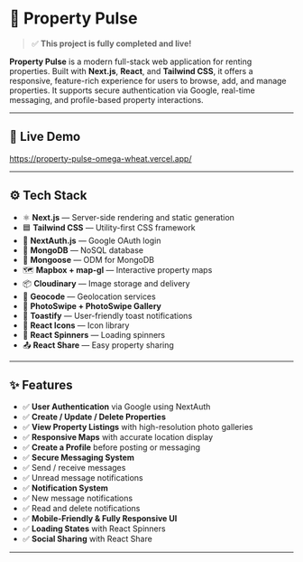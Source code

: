 # 🏡 Property Pulse

> ✅ **This project is fully completed and live!**

**Property Pulse** is a modern full-stack web application for renting properties. Built with **Next.js**, **React**, and **Tailwind CSS**, it offers a responsive, feature-rich experience for users to browse, add, and manage properties. It supports secure authentication via Google, real-time messaging, and profile-based property interactions.

---

## 🚀 Live Demo

https://property-pulse-omega-wheat.vercel.app/

---

## ⚙️ Tech Stack

- ⚛️ **Next.js** — Server-side rendering and static generation
- 🟦 **Tailwind CSS** — Utility-first CSS framework
- 🔗 **NextAuth.js** — Google OAuth login
- 🌿 **MongoDB** — NoSQL database
- 🧬 **Mongoose** — ODM for MongoDB
- 🗺️ **Mapbox + map-gl** — Interactive property maps
- 📦 **Cloudinary** — Image storage and delivery
- 📍 **Geocode** — Geolocation services
- 📸 **PhotoSwipe + PhotoSwipe Gallery** 
- 🔔 **Toastify** — User-friendly toast notifications
- 💌 **React Icons** — Icon library
- 🔁 **React Spinners** — Loading spinners
- 📤 **React Share** — Easy property sharing

---

## ✨ Features

- ✅ **User Authentication** via Google using NextAuth
- ✅ **Create / Update / Delete Properties**
- ✅ **View Property Listings** with high-resolution photo galleries
- ✅ **Responsive Maps** with accurate location display
- ✅ **Create a Profile** before posting or messaging
- ✅ **Secure Messaging System**
- ✅ Send / receive messages
- ✅  Unread message notifications
- ✅ **Notification System**
- ✅  New message notifications
- ✅  Read and delete notifications
- ✅ **Mobile-Friendly & Fully Responsive UI**
- ✅ **Loading States** with React Spinners
- ✅ **Social Sharing** with React Share

---


